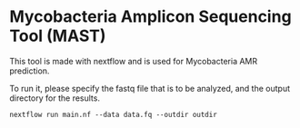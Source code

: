 # Mycobacteria Amplicon Sequencing Tool (MAST)

This tool is made with nextflow and is used for Mycobacteria AMR prediction.

To run it, please specify the fastq file that is to be analyzed, and the output directory for the results.

```
nextflow run main.nf --data data.fq --outdir outdir
```
